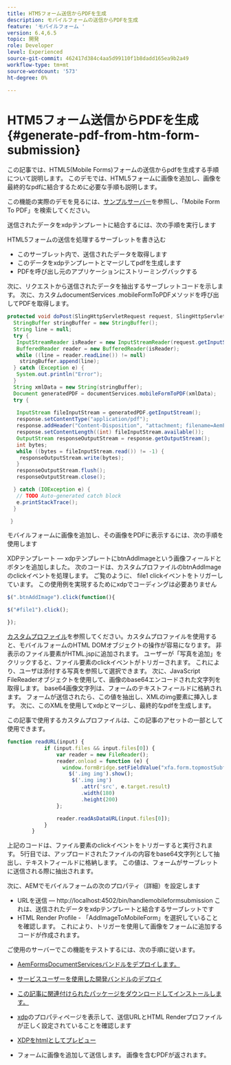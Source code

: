 ```yaml
---
title: HTM5フォーム送信からPDFを生成
description: モバイルフォームの送信からPDFを生成
feature: 'モバイルフォーム '
version: 6.4,6.5
topic: 開発
role: Developer
level: Experienced
source-git-commit: 462417d384c4aa5d99110f1b8dadd165ea9b2a49
workflow-type: tm+mt
source-wordcount: '573'
ht-degree: 0%

---
```



# HTM5フォーム送信からPDFを生成 {#generate-pdf-from-htm-form-submission}

この記事では、HTML5(Mobile Forms)フォームの送信からpdfを生成する手順について説明します。 このデモでは、HTML5フォームに画像を追加し、画像を最終的なpdfに結合するために必要な手順も説明します。

この機能の実際のデモを見るには、[サンプルサーバー](https://forms.enablementadobe.com/content/samples/samples.html?query=0)を参照し、「Mobile Form To PDF」を検索してください。

送信されたデータをxdpテンプレートに結合するには、次の手順を実行します

HTML5フォームの送信を処理するサーブレットを書き込む

* このサーブレット内で、送信されたデータを取得します
* このデータをxdpテンプレートとマージしてpdfを生成します
* PDFを呼び出し元のアプリケーションにストリーミングバックする

次に、リクエストから送信されたデータを抽出するサーブレットコードを示します。 次に、カスタムdocumentServices .mobileFormToPDFメソッドを呼び出してPDFを取得します。

```java
protected void doPost(SlingHttpServletRequest request, SlingHttpServletResponse response) {
  StringBuffer stringBuffer = new StringBuffer();
  String line = null;
  try {
   InputStreamReader isReader = new InputStreamReader(request.getInputStream(), "UTF-8");
   BufferedReader reader = new BufferedReader(isReader);
   while ((line = reader.readLine()) != null)
    stringBuffer.append(line);
  } catch (Exception e) {
   System.out.println("Error");
  }
  String xmlData = new String(stringBuffer);
  Document generatedPDF = documentServices.mobileFormToPDF(xmlData);
  try {
   
   InputStream fileInputStream = generatedPDF.getInputStream();
   response.setContentType("application/pdf");
   response.addHeader("Content-Disposition", "attachment; filename=AemFormsRocks.pdf");
   response.setContentLength((int) fileInputStream.available());
   OutputStream responseOutputStream = response.getOutputStream();
   int bytes;
   while ((bytes = fileInputStream.read()) != -1) {
    responseOutputStream.write(bytes);
   }
   responseOutputStream.flush();
   responseOutputStream.close();

  } catch (IOException e) {
   // TODO Auto-generated catch block
   e.printStackTrace();
  }

 }
```

モバイルフォームに画像を追加し、その画像をPDFに表示するには、次の手順を使用します

XDPテンプレート — xdpテンプレートにbtnAddImageという画像フィールドとボタンを追加しました。 次のコードは、カスタムプロファイルのbtnAddImageのclickイベントを処理します。 ご覧のように、 file1 clickイベントをトリガーしています。 この使用例を実現するためにxdpでコーディングは必要ありません

```javascript
$(".btnAddImage").click(function(){

$("#file1").click();

});
```

[カスタムプロファイル](https://helpx.adobe.com/livecycle/help/mobile-forms/creating-profile.html#CreatingCustomProfiles)を参照してください。カスタムプロファイルを使用すると、モバイルフォームのHTML DOMオブジェクトの操作が容易になります。 非表示のファイル要素がHTML.jspに追加されます。 ユーザーが「写真を追加」をクリックすると、ファイル要素のclickイベントがトリガーされます。 これにより、ユーザは添付する写真を参照して選択できます。 次に、JavaScript FileReaderオブジェクトを使用して、画像のbase64エンコードされた文字列を取得します。 base64画像文字列は、フォームのテキストフィールドに格納されます。 フォームが送信されたら、この値を抽出し、XMLのimg要素に挿入します。 次に、このXMLを使用してxdpとマージし、最終的なpdfを生成します。

この記事で使用するカスタムプロファイルは、この記事のアセットの一部として使用できます。

```javascript
function readURL(input) {
            if (input.files && input.files[0]) {
                var reader = new FileReader();
                reader.onload = function (e) {
                  window.formBridge.setFieldValue("xfa.form.topmostSubform.Page1.base64image",reader.result);
                    $('.img img').show();
                     $('.img img')
                        .attr('src', e.target.result)
                        .width(180)
                        .height(200)
                };

                reader.readAsDataURL(input.files[0]);
            }
        }
```

上記のコードは、ファイル要素のclickイベントをトリガーすると実行されます。 5行目では、アップロードされたファイルの内容をbase64文字列として抽出し、テキストフィールドに格納します。 この値は、フォームがサーブレットに送信される際に抽出されます。

次に、AEMでモバイルフォームの次のプロパティ（詳細）を設定します

* URLを送信 — http://localhost:4502/bin/handlemobileformsubmission これは、送信されたデータをxdpテンプレートと結合するサーブレットです
* HTML Render Profile - 「AddImageToMobileForm」を選択していることを確認します。 これにより、トリガーを使用して画像をフォームに追加するコードが作成されます。

ご使用のサーバーでこの機能をテストするには、次の手順に従います。

* [AemFormsDocumentServicesバンドルをデプロイします。](/help/forms/assets/common-osgi-bundles/AEMFormsDocumentServices.core-1.0-SNAPSHOT.jar)

* [サービスユーザーを使用した開発バンドルのデプロイ](/help/forms/assets/common-osgi-bundles/DevelopingWithServiceUser.jar)

* [この記事に関連付けられたパッケージをダウンロードしてインストールします。](assets/pdf-from-mobile-form-submission.zip)

* [xdp](http://localhost:4502/libs/fd/fm/gui/content/forms/formmetadataeditor.html/content/dam/formsanddocuments/schengen.xdp)のプロパティページを表示して、送信URLとHTML Renderプロファイルが正しく設定されていることを確認します

* [XDPをhtmlとしてプレビュー](http://localhost:4502/content/dam/formsanddocuments/schengen.xdp/jcr:content)

* フォームに画像を追加して送信します。 画像を含むPDFが返されます。

